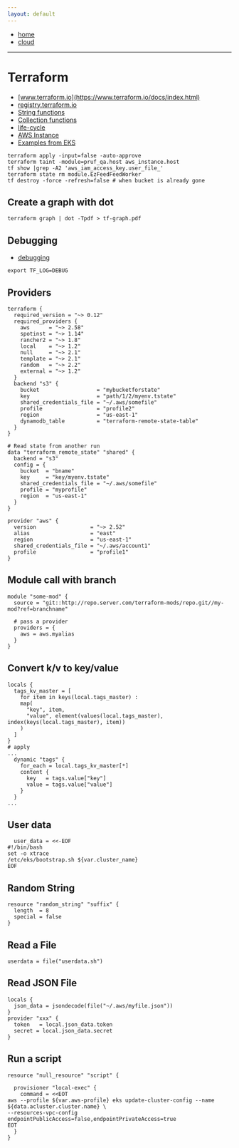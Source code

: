 ```yaml
---
layout: default
---
```

- [home](/index.md)
- [cloud](/cloud.md)

---
# Terraform
- [www.terraform.io](https://www.terraform.io/docs/index.html)
- [registry.terraform.io](https://registry.terraform.io/)
- [String functions](https://www.terraform.io/docs/configuration/functions/format.html)
- [Collection functions](https://www.terraform.io/docs/configuration/functions/merge.html)
- [life-cycle](https://www.terraform.io/docs/configuration/resources.html#lifecycle-lifecycle-customizations)
- [AWS Instance](https://www.terraform.io/docs/providers/aws/r/instance.html)
- [Examples from EKS](https://github.com/terraform-aws-modules/terraform-aws-eks/blob/master/workers.tf)
```
terraform apply -input=false -auto-approve
terraform taint -module=pruf_qa.host aws_instance.host
tf show |grep -A2 'aws_iam_access_key.user_file_'
terraform state rm module.EzFeedFeedWorker
tf destroy -force -refresh=false # when bucket is already gone
```
## Create a graph with dot
```
terraform graph | dot -Tpdf > tf-graph.pdf
```
## Debugging
- [debugging](https://www.terraform.io/docs/internals/debugging.html)
```
export TF_LOG=DEBUG
```


## Providers
```
terraform {
  required_version = "~> 0.12"
  required_providers {
    aws      = "~> 2.58"
    spotinst = "~> 1.14"
    rancher2 = "~> 1.8"
    local    = "~> 1.2"
    null     = "~> 2.1"
    template = "~> 2.1"
    random   = "~> 2.2"
    external = "~> 1.2"
  }
  backend "s3" {
    bucket                  = "mybucketforstate"
    key                     = "path/1/2/myenv.tstate"
    shared_credentials_file = "~/.aws/somefile"
    profile                 = "profile2"
    region                  = "us-east-1"
    dynamodb_table          = "terraform-remote-state-table"
  }
}

# Read state from another run
data "terraform_remote_state" "shared" {
  backend = "s3"
  config = {
    bucket  = "bname"
    key     = "key/myenv.tstate"
    shared_credentials_file = "~/.aws/somefile"
    profile = "myprofile"
    region  = "us-east-1"
  }
}

provider "aws" {
  version                 = "~> 2.52"
  alias                   = "east"
  region                  = "us-east-1"
  shared_credentials_file = "~/.aws/account1"
  profile                 = "profile1"
}

```

## Module call with branch
```
module "some-mod" {
  source = "git::http://repo.server.com/terraform-mods/repo.git//my-mod?ref=branchname"

  # pass a provider
  providers = {
    aws = aws.myalias
  }
}
```

## Convert k/v to key/value
```
locals {
  tags_kv_master = [
    for item in keys(local.tags_master) :
    map(
      "key", item,
      "value", element(values(local.tags_master), index(keys(local.tags_master), item))
    )
  ]
}
# apply
...
  dynamic "tags" {
    for_each = local.tags_kv_master[*]
    content {
      key   = tags.value["key"]
      value = tags.value["value"]
    }
  }
...
```

## User data
```
  user_data = <<-EOF
#!/bin/bash
set -o xtrace
/etc/eks/bootstrap.sh ${var.cluster_name}
EOF
```
## Random String
```
resource "random_string" "suffix" {
  length  = 8
  special = false
}
```
## Read a File
```
userdata = file("userdata.sh")
```

## Read JSON File
```
locals {
  json_data = jsondecode(file("~/.aws/myfile.json"))
}
provider "xxx" {
  token   = local.json_data.token
  secret = local.json_data.secret
}
```


## Run a script
```
resource "null_resource" "script" {

  provisioner "local-exec" {
    command = <<EOT
aws --profile ${var.aws-profile} eks update-cluster-config --name ${data.acluster.cluster.name} \
--resources-vpc-config endpointPublicAccess=false,endpointPrivateAccess=true
EOT
  }
}
```
